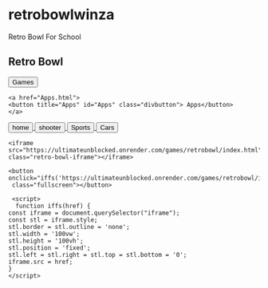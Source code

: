 # retrobowlwinza
Retro Bowl For School

<!DOCTYPE html>
<html lang="en">
<head>
    <meta charset="UTF-8">
    <meta name="viewport" content="width=device-width, initial-scale=1.0">
    <link rel="stylesheet" href="styles.css">
    <link rel="shortcut icon" href="retro bowl.jpg" type="image">
    <title>Retro Bowl | xxwinzaxx</title>
</head>
<body>

  <h2> Retro Bowl</h2>

  <div class="topnav">
    <a href="games.html">
    <button title="Games" id="Games" class="divbutton"> Games </button> 
  </a> 

    <a href="Apps.html">
    <button title="Apps" id="Apps" class="divbutton"> Apps</button>
    </a>

  <a href="index.html">
    <button title="home" id="home" class="divbutton">home</button>
  </a>

  <a href="shooter.html">
    <button title="shooter" class="divbutton">shooter</button>
  </a>

  <a href="sports.html">
    <button title="sports" class="divbutton">Sports</button>
  </a>

  <a href="cars.html">
    <button title="cars" class="divbutton">Cars</button>
  </a>
  </div>

   
    <iframe src="https://ultimateunblocked.onrender.com/games/retrobowl/index.html" class="retro-bowl-iframe"></iframe>

    <button 
    onclick="iffs('https://ultimateunblocked.onrender.com/games/retrobowl/index.html')"
     class="fullscreen"></button>
    
     <script>
      function iffs(href) {
    const iframe = document.querySelector("iframe");
    const stl = iframe.style;
    stl.border = stl.outline = 'none';
    stl.width = '100vw';
    stl.height = '100vh';
    stl.position = 'fixed';
    stl.left = stl.right = stl.top = stl.bottom = '0';
    iframe.src = href;
    }
    </script>

<script>
  document.addEventListener("keydown", 
  async (e) => { if ("`" == e.key) window.parent.window.location.replace("https://google.com/") });
</script>

</body>
</html>
